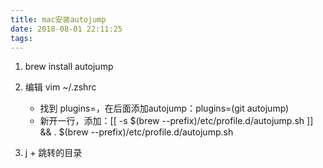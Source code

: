 ```yaml
---
title: mac安装autojump
date: 2018-08-01 22:11:25
tags:
---
```


1. brew install autojump

2. 编辑 vim ~/.zshrc

   * 找到 plugins=，在后面添加autojump：plugins=(git autojump)
   * 新开一行，添加：[[ -s $(brew --prefix)/etc/profile.d/autojump.sh ]] && . $(brew --prefix)/etc/profile.d/autojump.sh

3. j  + 跳转的目录

   

   

   